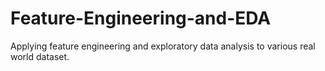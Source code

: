 # Feature-Engineering-and-EDA
Applying feature engineering and exploratory data analysis to various real world dataset.

